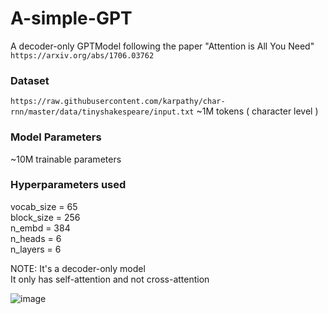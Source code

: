 # A-simple-GPT

A decoder-only GPTModel following the paper "Attention is All You Need"
`https://arxiv.org/abs/1706.03762`

### Dataset
```https://raw.githubusercontent.com/karpathy/char-rnn/master/data/tinyshakespeare/input.txt```
~1M tokens ( character level )

### Model Parameters
~10M trainable parameters

### Hyperparameters used
vocab_size = 65 <br/>
block_size = 256 <br/>
n_embd = 384 <br/>
n_heads = 6 <br/>
n_layers = 6 <br/>

NOTE:
It's a decoder-only model <br/>
It only has self-attention and not cross-attention

![image](https://github.com/newacronym/A-simple-GPT/assets/51745787/45f0d35b-8f21-4f5b-8d32-d5fdcb68bf7e)

